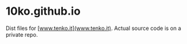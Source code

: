 # 10ko.github.io
Dist files for [www.tenko.it](www.tenko.it).
Actual source code is on a private repo.
